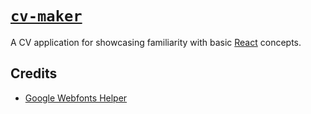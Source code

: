 # [`cv-maker`](https://mark-p0.github.io/cv-maker/)

A CV application for showcasing familiarity with basic [React](https://reactjs.org/) concepts.

## Credits

- [Google Webfonts Helper](https://gwfh.mranftl.com)
